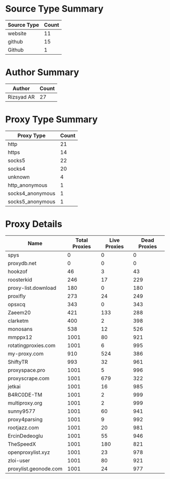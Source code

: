 # Source Type Summary

| Source Type | Count |
|-------------|-------|
| website | 11 |
| github | 15 |
| Github | 1 |


# Author Summary

| Author | Count |
|--------|-------|
| Rizsyad AR | 27 |


# Proxy Type Summary

| Proxy Type | Count |
|------------|-------|
| http | 21 |
| https | 14 |
| socks5 | 22 |
| socks4 | 20 |
| unknown | 4 |
| http_anonymous | 1 |
| socks4_anonymous | 1 |
| socks5_anonymous | 1 |


# Proxy Details

| Name | Total Proxies | Live Proxies | Dead Proxies |
|------|---------------|--------------|---------------|
| spys | 0 | 0 | 0 |
| proxydb.net | 0 | 0 | 0 |
| hookzof | 46 | 3 | 43 |
| roosterkid | 246 | 17 | 229 |
| proxy-list.download | 180 | 0 | 180 |
| proxifly | 273 | 24 | 249 |
| opsxcq | 343 | 0 | 343 |
| Zaeem20 | 421 | 133 | 288 |
| clarketm | 400 | 2 | 398 |
| monosans | 538 | 12 | 526 |
| mmppx12 | 1001 | 80 | 921 |
| rotatingproxies.com | 1001 | 6 | 995 |
| my-proxy.com | 910 | 524 | 386 |
| ShiftyTR | 993 | 32 | 961 |
| proxyspace.pro | 1001 | 5 | 996 |
| proxyscrape.com | 1001 | 679 | 322 |
| jetkai | 1001 | 16 | 985 |
| B4RC0DE-TM | 1001 | 2 | 999 |
| multiproxy.org | 1001 | 2 | 999 |
| sunny9577 | 1001 | 60 | 941 |
| proxy4parsing | 1001 | 9 | 992 |
| rootjazz.com | 1001 | 20 | 981 |
| ErcinDedeoglu | 1001 | 55 | 946 |
| TheSpeedX | 1001 | 180 | 821 |
| openproxylist.xyz | 1001 | 23 | 978 |
| zloi-user | 1001 | 80 | 921 |
| proxylist.geonode.com | 1001 | 24 | 977 |
